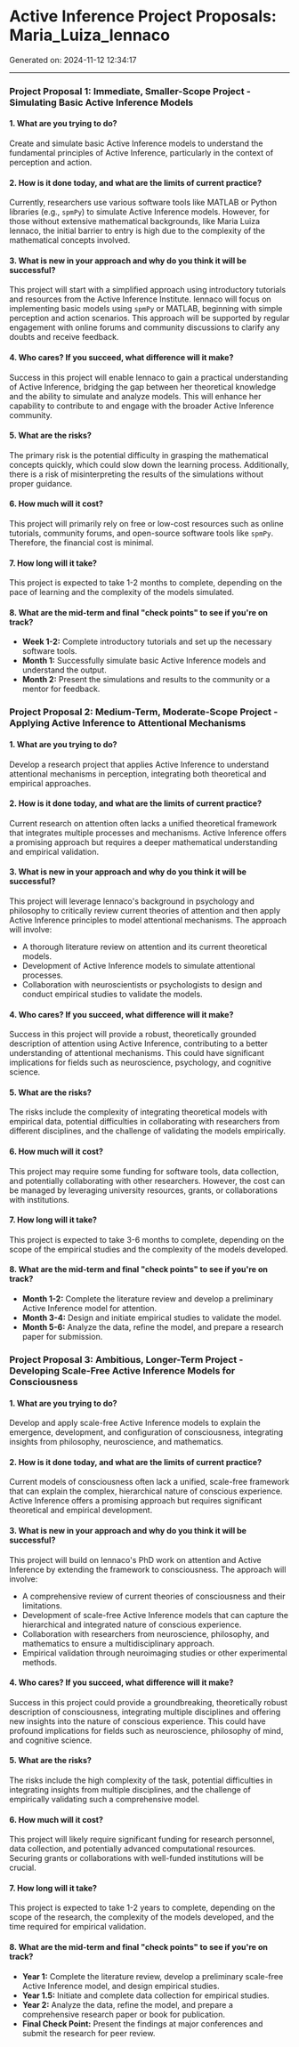 # Active Inference Project Proposals: Maria_Luiza_Iennaco

Generated on: 2024-11-12 12:34:17

---

### Project Proposal 1: Immediate, Smaller-Scope Project - Simulating Basic Active Inference Models

#### 1. What are you trying to do?
Create and simulate basic Active Inference models to understand the fundamental principles of Active Inference, particularly in the context of perception and action.

#### 2. How is it done today, and what are the limits of current practice?
Currently, researchers use various software tools like MATLAB or Python libraries (e.g., `spmPy`) to simulate Active Inference models. However, for those without extensive mathematical backgrounds, like Maria Luiza Iennaco, the initial barrier to entry is high due to the complexity of the mathematical concepts involved.

#### 3. What is new in your approach and why do you think it will be successful?
This project will start with a simplified approach using introductory tutorials and resources from the Active Inference Institute. Iennaco will focus on implementing basic models using `spmPy` or MATLAB, beginning with simple perception and action scenarios. This approach will be supported by regular engagement with online forums and community discussions to clarify any doubts and receive feedback.

#### 4. Who cares? If you succeed, what difference will it make?
Success in this project will enable Iennaco to gain a practical understanding of Active Inference, bridging the gap between her theoretical knowledge and the ability to simulate and analyze models. This will enhance her capability to contribute to and engage with the broader Active Inference community.

#### 5. What are the risks?
The primary risk is the potential difficulty in grasping the mathematical concepts quickly, which could slow down the learning process. Additionally, there is a risk of misinterpreting the results of the simulations without proper guidance.

#### 6. How much will it cost?
This project will primarily rely on free or low-cost resources such as online tutorials, community forums, and open-source software tools like `spmPy`. Therefore, the financial cost is minimal.

#### 7. How long will it take?
This project is expected to take 1-2 months to complete, depending on the pace of learning and the complexity of the models simulated.

#### 8. What are the mid-term and final "check points" to see if you're on track?
- **Week 1-2:** Complete introductory tutorials and set up the necessary software tools.
- **Month 1:** Successfully simulate basic Active Inference models and understand the output.
- **Month 2:** Present the simulations and results to the community or a mentor for feedback.

### Project Proposal 2: Medium-Term, Moderate-Scope Project - Applying Active Inference to Attentional Mechanisms

#### 1. What are you trying to do?
Develop a research project that applies Active Inference to understand attentional mechanisms in perception, integrating both theoretical and empirical approaches.

#### 2. How is it done today, and what are the limits of current practice?
Current research on attention often lacks a unified theoretical framework that integrates multiple processes and mechanisms. Active Inference offers a promising approach but requires a deeper mathematical understanding and empirical validation.

#### 3. What is new in your approach and why do you think it will be successful?
This project will leverage Iennaco's background in psychology and philosophy to critically review current theories of attention and then apply Active Inference principles to model attentional mechanisms. The approach will involve:
- A thorough literature review on attention and its current theoretical models.
- Development of Active Inference models to simulate attentional processes.
- Collaboration with neuroscientists or psychologists to design and conduct empirical studies to validate the models.

#### 4. Who cares? If you succeed, what difference will it make?
Success in this project will provide a robust, theoretically grounded description of attention using Active Inference, contributing to a better understanding of attentional mechanisms. This could have significant implications for fields such as neuroscience, psychology, and cognitive science.

#### 5. What are the risks?
The risks include the complexity of integrating theoretical models with empirical data, potential difficulties in collaborating with researchers from different disciplines, and the challenge of validating the models empirically.

#### 6. How much will it cost?
This project may require some funding for software tools, data collection, and potentially collaborating with other researchers. However, the cost can be managed by leveraging university resources, grants, or collaborations with institutions.

#### 7. How long will it take?
This project is expected to take 3-6 months to complete, depending on the scope of the empirical studies and the complexity of the models developed.

#### 8. What are the mid-term and final "check points" to see if you're on track?
- **Month 1-2:** Complete the literature review and develop a preliminary Active Inference model for attention.
- **Month 3-4:** Design and initiate empirical studies to validate the model.
- **Month 5-6:** Analyze the data, refine the model, and prepare a research paper for submission.

### Project Proposal 3: Ambitious, Longer-Term Project - Developing Scale-Free Active Inference Models for Consciousness

#### 1. What are you trying to do?
Develop and apply scale-free Active Inference models to explain the emergence, development, and configuration of consciousness, integrating insights from philosophy, neuroscience, and mathematics.

#### 2. How is it done today, and what are the limits of current practice?
Current models of consciousness often lack a unified, scale-free framework that can explain the complex, hierarchical nature of conscious experience. Active Inference offers a promising approach but requires significant theoretical and empirical development.

#### 3. What is new in your approach and why do you think it will be successful?
This project will build on Iennaco's PhD work on attention and Active Inference by extending the framework to consciousness. The approach will involve:
- A comprehensive review of current theories of consciousness and their limitations.
- Development of scale-free Active Inference models that can capture the hierarchical and integrated nature of conscious experience.
- Collaboration with researchers from neuroscience, philosophy, and mathematics to ensure a multidisciplinary approach.
- Empirical validation through neuroimaging studies or other experimental methods.

#### 4. Who cares? If you succeed, what difference will it make?
Success in this project could provide a groundbreaking, theoretically robust description of consciousness, integrating multiple disciplines and offering new insights into the nature of conscious experience. This could have profound implications for fields such as neuroscience, philosophy of mind, and cognitive science.

#### 5. What are the risks?
The risks include the high complexity of the task, potential difficulties in integrating insights from multiple disciplines, and the challenge of empirically validating such a comprehensive model.

#### 6. How much will it cost?
This project will likely require significant funding for research personnel, data collection, and potentially advanced computational resources. Securing grants or collaborations with well-funded institutions will be crucial.

#### 7. How long will it take?
This project is expected to take 1-2 years to complete, depending on the scope of the research, the complexity of the models developed, and the time required for empirical validation.

#### 8. What are the mid-term and final "check points" to see if you're on track?
- **Year 1:** Complete the literature review, develop a preliminary scale-free Active Inference model, and design empirical studies.
- **Year 1.5:** Initiate and complete data collection for empirical studies.
- **Year 2:** Analyze the data, refine the model, and prepare a comprehensive research paper or book for publication.
- **Final Check Point:** Present the findings at major conferences and submit the research for peer review.